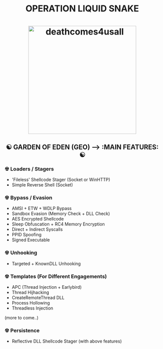 <h1 align="center">
	OPERATION LIQUID SNAKE<br />
</h1>

<h1 align="center">
	<img width="350" src="https://github.com/blackmamba442/Rx/assets/97571183/761d7c05-aac2-4a37-8e8e-495a508361c5" alt="deathcomes4usall">
</h1>

<h2 align="center">
		☯ GARDEN OF EDEN (GEO) --> :MAIN FEATURES: 	☯<br />
</h2>


### ☢ Loaders / Stagers
- 'Fileless' Shellcode Stager (Socket or WinHTTP)<br />
- Simple Reverse Shell (Socket)

### ☢ Bypass / Evasion
- AMSI + ETW + WDLP Bypass<br />
- Sandbox Evasion (Memory Check + DLL Check)<br />
- AES Encrypted Shellcode<br />
- Sleep Obfuscation + RC4 Memory Encryption<br />
- Direct + Indirect Syscalls<br />
- PPID Spoofing<br />
- Signed Executable


### ☢ Unhooking
- Targeted + KnownDLL Unhooking<br />

### ☢ Templates (For Different Engagements)
- APC (Thread Injection + Earlybird)<br />
- Thread Hijhacking<br />
- CreateRemoteThread DLL<br />
- Process Hollowing<br />
- Threadless Injection<br />


(more to come..)

### ☢ Persistence
- Reflective DLL Shellcode Stager (with above features)
